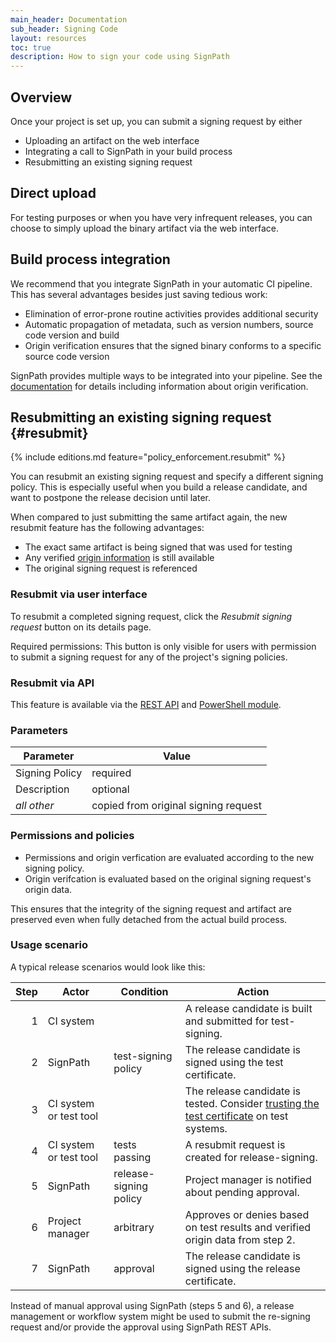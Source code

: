 ```yaml
---
main_header: Documentation
sub_header: Signing Code
layout: resources
toc: true
description: How to sign your code using SignPath
---
```


## Overview

Once your project is set up, you can submit a signing request by either

* Uploading an artifact on the web interface
* Integrating a call to SignPath in your build process
* Resubmitting an existing signing request

## Direct upload

For testing purposes or when you have very infrequent releases, you can choose to simply upload the binary artifact via the web interface.

## Build process integration

We recommend that you integrate SignPath in your automatic CI pipeline. This has several advantages besides just saving tedious work:

* Elimination of error-prone routine activities provides additional security
* Automatic propagation of metadata, such as version numbers, source code version and build
* Origin verification ensures that the signed binary conforms to a specific source code version

SignPath provides multiple ways to be integrated into your pipeline. See the [documentation](/documentation/build-system-integration) for details including information about origin verification.

## Resubmitting an existing signing request {#resubmit}

{% include editions.md feature="policy_enforcement.resubmit" %}

You can resubmit an existing signing request and specify a different signing policy. This is especially useful when you build a release candidate, and want to postpone the release decision until later.

When compared to just submitting the same artifact again, the new resubmit feature has the following advantages:

* The exact same artifact is being signed that was used for testing
* Any verified [origin information](/documentation/build-system-integration#ci-integrations-with-origin-verification) is still available 
* The original signing request is referenced

### Resubmit via user interface

To resubmit a completed signing request, click the _Resubmit signing request_ button on its details page.

Required permissions: This button is only visible for users with permission to submit a signing request for any of the project's signing policies.

### Resubmit via API

This feature is available via the [REST API](/documentation/build-system-integration#resubmit-a-signing-request) and [PowerShell module](/documentation/powershell/Submit-SigningRequest#resubmit).

### Parameters

| Parameter      | Value 
|----------------|----------
| Signing Policy | required 
| Description    | optional 
| _all other_    | copied from original signing request

### Permissions and policies

* Permissions and origin verfication are evaluated according to the new signing policy.
* Origin verifcation is evaluated based on the original signing request's origin data. 

This ensures that the integrity of the signing request and artifact are preserved even when fully detached from the actual build process.

### Usage scenario

A typical release scenarios would look like this:

| Step | Actor                              | Condition              | Action
|-----:|------------------------------------|------------------------|---------------------------------------------------------
|    1 | CI system                          |                        | A release candidate is built and submitted for test-signing.
|    2 | SignPath                           | test-signing policy    | The release candidate is signed using the test certificate.
|    3 | CI system or test tool             |                        | The release candidate is tested. Consider [trusting the test certificate](/code-signing/test-certificates) on test systems.
|    4 | CI system or test tool             | tests passing          | A resubmit request is created for release-signing.
|    5 | SignPath                           | release-signing policy | Project manager is notified about pending approval.
|    6 | Project manager                    | arbitrary              | Approves or denies based on test results and verified origin data from step 2.
|    7 | SignPath                           | approval               | The release candidate is signed using the release certificate.

Instead of manual approval using SignPath (steps 5 and 6), a release management or workflow system might be used to submit the re-signing request and/or provide the approval using SignPath REST APIs. 